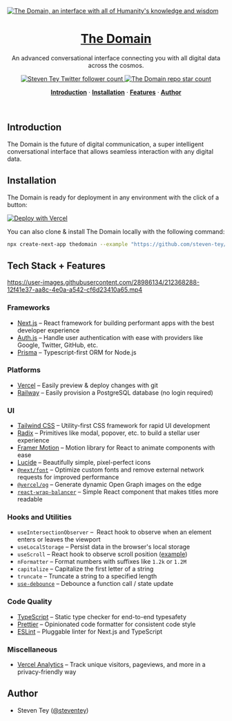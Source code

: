 


<a href="https://thedomain.ai">
  <img alt="The Domain, an interface with all of Humanity's knowledge and wisdom" src="https://thedomain.ai/api/og">
  <h1 align="center">The Domain</h1>
</a>

<p align="center">
  An advanced conversational interface connecting you with all digital data across the cosmos.
</p>

<p align="center">
  <a href="https://twitter.com/steventey">
    <img src="https://img.shields.io/twitter/follow/steventey?style=flat&label=steventey&logo=twitter&color=0bf&logoColor=fff" alt="Steven Tey Twitter follower count" />
  </a>
  <a href="https://github.com/steven-tey/thedomain">
    <img src="https://img.shields.io/github/stars/steven-tey/thedomain?label=steven-tey%2Fthedomain" alt="The Domain repo star count" />
  </a>
</p>

<p align="center">
  <a href="#introduction"><strong>Introduction</strong></a> ·
  <a href="#installation"><strong>Installation</strong></a> ·
  <a href="#features"><strong>Features</strong></a> ·
  <a href="#author"><strong>Author</strong></a>
</p>
<br/>

## Introduction

The Domain is the future of digital communication, a super intelligent conversational interface that allows seamless interaction with any digital data.

## Installation

The Domain is ready for deployment in any environment with the click of a button:

[![Deploy with Vercel](https://vercel.com/button)](https://vercel.com/new/clone?repository-url=https%3A%2F%2Fgithub.com%2Fsteven-tey%2Fthedomain&project-name=thedomain&repository-name=thedomain&demo-title=The%20Domain&demo-description=A%20super%20intelligent%20conversational%20interface%20that%20allows%20seamless%20interaction%20with%20any%20digital%20data.&demo-url=https%3A%2F%2Fthedomain.ai&demo-image=https%3A%2F%2Fthedomain.ai%2Fapi%2Fog&env=DATABASE_URL,GOOGLE_CLIENT_ID,GOOGLE_CLIENT_SECRET,NEXTAUTH_SECRET&envDescription=How%20to%2Fget%20these%20env%20variables%3A&envLink=https%3A%2F%2Fgithub.com%2Fsteven-tey%2Fthedomain%2Fblob%2Fmain%2F.env.example)

You can also clone & install The Domain locally with the following command:

```bash
npx create-next-app thedomain --example "https://github.com/steven-tey/thedomain"
```

## Tech Stack + Features

https://user-images.githubusercontent.com/28986134/212368288-12f41e37-aa8c-4e0a-a542-cf6d23410a65.mp4

### Frameworks

- [Next.js](https://nextjs.org/) – React framework for building performant apps with the best developer experience
- [Auth.js](https://authjs.dev/) – Handle user authentication with ease with providers like Google, Twitter, GitHub, etc.
- [Prisma](https://www.prisma.io/) – Typescript-first ORM for Node.js

### Platforms

- [Vercel](https://vercel.com/) – Easily preview & deploy changes with git
- [Railway](https://railway.app/) – Easily provision a PostgreSQL database (no login required)

### UI

- [Tailwind CSS](https://tailwindcss.com/) – Utility-first CSS framework for rapid UI development
- [Radix](https://www.radix-ui.com/) – Primitives like modal, popover, etc. to build a stellar user experience
- [Framer Motion](https://framer.com/motion) – Motion library for React to animate components with ease
- [Lucide](https://lucide.dev/) – Beautifully simple, pixel-perfect icons
- [`@next/font`](https://nextjs.org/docs/basic-features/font-optimization) – Optimize custom fonts and remove external network requests for improved performance
- [`@vercel/og`](https://vercel.com/docs/concepts/functions/edge-functions/og-image-generation) – Generate dynamic Open Graph images on the edge
- [`react-wrap-balancer`](https://github.com/shuding/react-wrap-balancer) – Simple React component that makes titles more readable

### Hooks and Utilities

- `useIntersectionObserver` –  React hook to observe when an element enters or leaves the viewport
- `useLocalStorage` – Persist data in the browser's local storage
- `useScroll` – React hook to observe scroll position ([example](https://github.com/steven-tey/precedent/blob/main/components/layout/index.tsx#L25))
- `nFormatter` – Format numbers with suffixes like `1.2k` or `1.2M`
- `capitalize` – Capitalize the first letter of a string
- `truncate` – Truncate a string to a specified length
- [`use-debounce`](https://www.npmjs.com/package/use-debounce) – Debounce a function call / state update

### Code Quality

- [TypeScript](https://www.typescriptlang.org/) – Static type checker for end-to-end typesafety
- [Prettier](https://prettier.io/) – Opinionated code formatter for consistent code style
- [ESLint](https://eslint.org/) – Pluggable linter for Next.js and TypeScript

### Miscellaneous

- [Vercel Analytics](https://vercel.com/analytics) – Track unique visitors, pageviews, and more in a privacy-friendly way

## Author

- Steven Tey ([@steventey](https://twitter.com/steventey))
